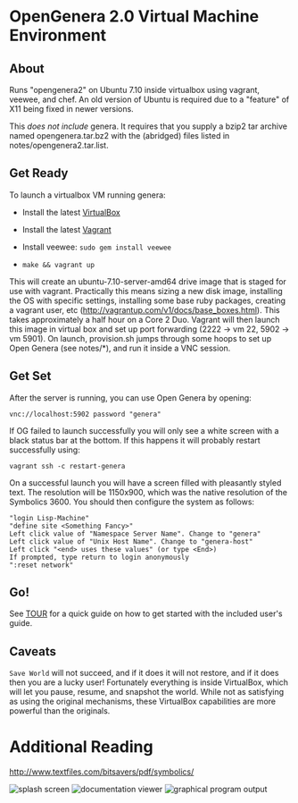 # OpenGenera 2.0 Virtual Machine Environment

## About

Runs "opengenera2" on Ubuntu 7.10 inside virtualbox using vagrant, veewee, and chef. An old version of Ubuntu is required due to a "feature" of X11 being fixed in newer versions.

This *does not include* genera. It requires that you supply a bzip2 tar archive named opengenera.tar.bz2 with the (abridged) files listed in notes/opengenera2.tar.list.

## Get Ready
To launch a virtualbox VM running genera:

  * Install the latest [VirtualBox](https://www.virtualbox.org/wiki/Downloads)
  * Install the latest [Vagrant](https://www.vagrantup.com/downloads.html)
  * Install veewee: ```sudo gem install veewee```

  * ```make && vagrant up```

This will create an ubuntu-7.10-server-amd64 drive image that is staged for use with vagrant. Practically this means sizing a new disk image, installing the OS with specific settings, installing some base ruby packages, creating a vagrant user, etc (http://vagrantup.com/v1/docs/base_boxes.html). This takes approximately a half hour on a Core 2 Duo. Vagrant will then launch this image in virtual box and set up port forwarding (2222 -> vm 22, 5902 -> vm 5901). On launch, provision.sh jumps through some hoops to set up Open Genera (see notes/*), and run it inside a VNC session.

## Get Set
After the server is running, you can use Open Genera by opening:

    vnc://localhost:5902 password "genera"

If OG failed to launch successfully you will only see a white screen with a black status bar at the bottom. If this happens it will probably restart successfully using:

    vagrant ssh -c restart-genera

On a successful launch you will have a screen filled with pleasantly styled text. The resolution will be 1150x900, which was the native resolution of the Symbolics 3600. You should then configure the system as follows:

    "login Lisp-Machine"
    "define site <Something Fancy>"
    Left click value of "Namespace Server Name". Change to "genera"
    Left click value of "Unix Host Name". Change to "genera-host"
    Left click "<end> uses these values" (or type <End>)
    If prompted, type return to login anonymously
    ":reset network"
    
## Go!

See [TOUR](TOUR.md) for a quick guide on how to get started with the included user's guide.

## Caveats

```Save World``` will not succeed, and if it does it will not restore, and if it does then you are a lucky user! Fortunately everything is inside VirtualBox, which will let you pause, resume, and snapshot the world. While not as satisfying as using the original mechanisms, these VirtualBox capabilities are more powerful than the originals.

# Additional Reading

http://www.textfiles.com/bitsavers/pdf/symbolics/

![splash screen](https://github.com/ynniv/opengenera/raw/master/screenshots/splash%20screen.png)
![documentation viewer](https://github.com/ynniv/opengenera/raw/master/screenshots/document%20examiner.png) 
![graphical program output](https://github.com/ynniv/opengenera/raw/master/screenshots/sample%20program.png)
